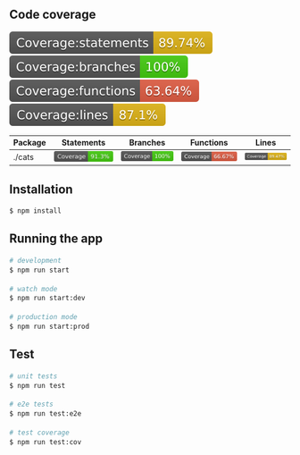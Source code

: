 ## Code coverage
![](badges/badge-total-statements.svg)
![](badges/badge-total-branches.svg)
![](badges/badge-total-functions.svg)
![](badges/badge-total-lines.svg)

| Package | Statements | Branches | Functions | Lines |
| ------- | ---------- | -------- | --------- | ----- |
| ./cats | ![](badges/badge-cat-statements.svg) | ![](badges/badge-cat-branches.svg) | ![](badges/badge-cat-functions.svg) | ![](badges/badge-cat-lines.svg)


## Installation

```bash
$ npm install
```

## Running the app

```bash
# development
$ npm run start

# watch mode
$ npm run start:dev

# production mode
$ npm run start:prod
```

## Test

```bash
# unit tests
$ npm run test

# e2e tests
$ npm run test:e2e

# test coverage
$ npm run test:cov
```